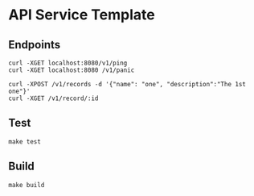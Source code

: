 # API Service Template

## Endpoints

```shell
curl -XGET localhost:8080/v1/ping
curl -XGET localhost:8080 /v1/panic

curl -XPOST /v1/records -d '{"name": "one", "description":"The 1st one"}'
curl -XGET /v1/record/:id
```

## Test

```shell
make test
```

## Build

```shell
make build
```